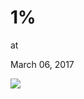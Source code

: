 # 1%










at

March 06, 2017















![](Screenshot%2Bfrom%2B2017-03-06%2B10-28-42.png)
